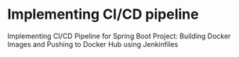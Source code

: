 # Implementing CI/CD pipeline
 Implementing CI/CD Pipeline for Spring Boot Project: Building Docker Images and Pushing to Docker Hub using Jenkinfiles
 
